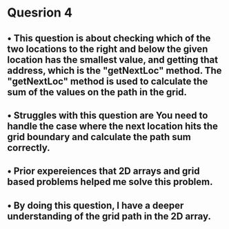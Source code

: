 # Quesrion 4
## • This question is about checking which of the two locations to the right and below the given location has the smallest value, and getting that address, which is the "getNextLoc" method. The "getNextLoc" method is used to calculate the sum of the values ​​on the path in the grid.
## • Struggles with this question are You need to handle the case where the next location hits the grid boundary and calculate the path sum correctly.
## • Prior expereiences that 2D arrays and grid based problems helped me solve this problem.
## • By doing this question, I have a deeper understanding of the grid path in the 2D array.
